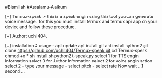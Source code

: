 #Bismillah
#Assalamu-Alaikum 

[+] Termux-speak :- this is a speak engin using
    this tool you can generate voice message .
    for this you must install termux and termux api
    app on your device and follow these procedure.

[+] Author: uchil404.   

[+] installation & usage:-
   apt update
   apt install git
   apt install python2
   git clone https://github.com/uchil404/Termux-speak.git
   cd Termux-speak   
   chmod +x *
   sh install.sh
   python2 t-speak.py
   select 1 for TTS engin information
   select 3 for Author Information
   select 2 for voice angin action
    select 2 - type your message - select pitch - select rate
    Now wait ...1 second ...

